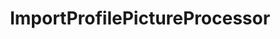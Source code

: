 ---
optionsClassName: ImportProfilePictureProcessorOptions
optionsClassFullName: MigrationTools.Processors.ImportProfilePictureProcessorOptions
configurationSamples:
- name: defaults
  description: 
  code: >-
    {
      "MigrationTools": {
        "ProcessorDefaults": {
          "ImportProfilePictureProcessor": {}
        }
      }
    }
  sampleFor: MigrationTools.Processors.ImportProfilePictureProcessorOptions
- name: Classic
  description: 
  code: >-
    {
      "$type": "ImportProfilePictureProcessorOptions",
      "Enabled": false,
      "Enrichers": null,
      "ProcessorEnrichers": null,
      "SourceName": null,
      "TargetName": null
    }
  sampleFor: MigrationTools.Processors.ImportProfilePictureProcessorOptions
description: Downloads corporate images and updates TFS/Azure DevOps profiles
className: ImportProfilePictureProcessor
typeName: Processors
architecture: 
options:
- parameterName: Enabled
  type: Boolean
  description: If set to `true` then the processor will run. Set to `false` and the processor will not run.
  defaultValue: missng XML code comments
- parameterName: Enrichers
  type: List
  description: A list of enrichers that can augment the proccessing of the data
  defaultValue: missng XML code comments
- parameterName: ProcessorEnrichers
  type: List
  description: List of Enrichers that can be used to add more features to this processor. Only works with Native Processors and not legacy Processors.
  defaultValue: missng XML code comments
- parameterName: RefName
  type: String
  description: '`Refname` will be used in the future to allow for using named Options without the need to copy all of the options.'
  defaultValue: missng XML code comments
- parameterName: SourceName
  type: String
  description: missng XML code comments
  defaultValue: missng XML code comments
- parameterName: TargetName
  type: String
  description: missng XML code comments
  defaultValue: missng XML code comments
status: alpha
processingTarget: Profiles
classFile: /src/MigrationTools.Clients.AzureDevops.ObjectModel/Processors/ImportProfilePictureProcessor.cs
optionsClassFile: /src/MigrationTools.Clients.AzureDevops.ObjectModel/Processors/ImportProfilePictureProcessorOptions.cs

redirectFrom:
- /Reference/Processors/ImportProfilePictureProcessorOptions/
layout: reference
toc: true
permalink: /Reference/Processors/ImportProfilePictureProcessor/
title: ImportProfilePictureProcessor
categories:
- Processors
- 
topics:
- topic: notes
  path: /Processors/ImportProfilePictureProcessor-notes.md
  exists: false
  markdown: ''
- topic: introduction
  path: /Processors/ImportProfilePictureProcessor-introduction.md
  exists: false
  markdown: ''

---